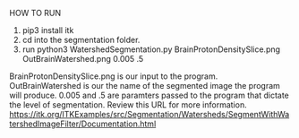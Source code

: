 HOW TO RUN

1. pip3 install itk
2. cd into the segmentation folder.
3. run python3 WatershedSegmentation.py BrainProtonDensitySlice.png OutBrainWatershed.png 0.005 .5

BrainProtonDensitySlice.png is our input to the program. OutBrainWatershed is our the name of the segmented image the program will produce. 0.005 and .5 are paramters passed to the program that dictate the level of segmentation. Review this URL for more information.
https://itk.org/ITKExamples/src/Segmentation/Watersheds/SegmentWithWatershedImageFilter/Documentation.html
